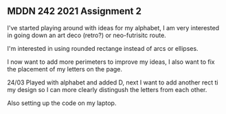 ## MDDN 242 2021 Assignment 2

I've started playing around with ideas for my alphabet, I am very interested in going down an art deco (retro?) or neo-futrisitc route.

I'm interested in using rounded rectange instead of arcs or ellipses.  

I now want to add more perimeters to improve my ideas, I also want to fix the placement of my letters on the page.


24/03
Played with alphabet and added D, next I want to add another rect ti my design so I can more clearly distingush the letters from each other.

Also setting up the code on my laptop.